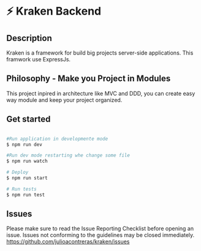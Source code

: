 # ⚡️ Kraken Backend

## Description

Kraken is a framework for build big projects server-side applications. This framwork use ExpressJs.

## Philosophy - Make you Project in Modules

This project inpired in architecture like MVC and DDD, you can create easy way module and keep your project organized.

## Get started

``` bash

#Run application in developmente mode
$ npm run dev

#Run dev mode restarting whe change some file
$ npm run watch

# Deploy
$ npm run start

# Run tests
$ npm run test
```

## Issues

Please make sure to read the Issue Reporting Checklist before opening an issue. Issues not conforming to the guidelines may be closed immediately.
https://github.com/julioacontreras/kraken/issues

